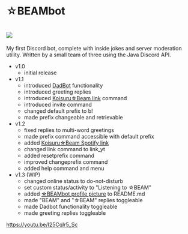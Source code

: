 # ☆BEAMbot
# ![](https://cdn.discordapp.com/attachments/443775272320499722/750354400161300572/BEAM.jpg)

My first Discord bot, complete with inside jokes and server moderation utility.
Written by a small team of three using the Java Discord API. 

- v1.0 
  - initial release
- v1.1
  - introduced [DadBot](https://top.gg/bot/247852652019318795) functionality
  - introduced greeting replies
  - introduced [Koisuru☆Beam link](https://youtu.be/I25Cqlr5_Sc) command
  - introduced invite command
  - changed default prefix to b!
  - made prefix changeable and retrievable
- v1.2
  - fixed replies to multi-word greetings
  - made prefix command accessible with default prefix
  - added [Koisuru☆Beam Spotify link](https://open.spotify.com/track/43fdUr1bBMtG2vL7PRwjug?si=usam7ji2Shm00du7a79ztw)
  - changed link command to link_yt
  - added resetprefix command
  - improved changeprefix command
  - added help command and menu
- v1.3 (WIP)
  - changed online status to do-not-disturb
  - set custom status/activity to "Listening to ☆BEAM"
  - added [☆BEAMbot profile picture](https://cdn.discordapp.com/attachments/443775272320499722/750354400161300572/BEAM.jpg) to README.md
  - made "BEAM" and "☆BEAM" replies toggleable
  - made Dadbot functionality toggleable
  - made greeting replies toggleable
  
https://youtu.be/I25Cqlr5_Sc

